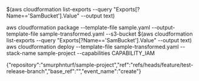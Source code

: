 $(aws cloudformation list-exports --query "Exports[?Name=='SamBucket'].Value" --output text)



aws cloudformation package --template-file sample.yaml --output-template-file sample-transformed.yaml --s3-bucket $(aws cloudformation list-exports --query "Exports[?Name=='SamBucket'].Value" --output text)
aws cloudformation deploy --template-file sample-transformed.yaml --stack-name sample-project  --capabilities CAPABILITY_IAM


{"repository":"smurphnturf/sample-project","ref":"refs/heads/feature/test-release-branch","base_ref":"","event_name":"create"}
